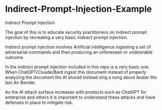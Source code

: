 # Indirect-Prompt-Injection-Example
Indirect Prompt Injection 


The goal of this is to educate security practitioners on indirect prompt injection by recreating a very basic indirect prompt injection.

Indirect prompt injection involves Artificial intelligence ingesting a set of adversarial commands and then producing an unforeseen or undesirable outcome. 

In the indirect prompt injection included in this repo is a very basic one. When ChatGPT/Cluade/Bard ingest this document instead of properly analyzing the document the AI should instead sing a song about Avatar the last Air Bender. 

As the AI attack surface increases with products such as ChatGPT for enterprise and others it is important to understand these attacks and have defenses in place to mitigate risk. 

